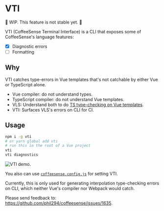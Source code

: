 # VTI

🚧 WIP. This feature is not stable yet. 🚧

VTI (CoffeeSense Terminal Interface) is a CLI that exposes some of CoffeeSense's language features:

- [x] Diagnostic errors
- [ ] Formatting

## Why

VTI catches type-errors in Vue templates that's not catchable by either Vue or TypeScript alone.

- Vue compiler: do not understand types.
- TypeScript compiler: do not understand Vue templates.
- VLS: Understand both to do [TS type-checking on Vue templates](https://vuejs.github.io/coffeesense/guide/interpolation.html).
- VTI: Surfaces VLS's errors on CLI for CI.

## Usage

```bash
npm i -g vti
# or yarn global add vti
# run this in the root of a Vue project
vti
vti diagnostics
```

![VTI demo](https://user-images.githubusercontent.com/4033249/72225084-911ef580-3581-11ea-9943-e7165126ace9.gif).

You also can use [`coffeesense.config.js`](/reference/) for setting VTI.

Currently, this is only used for generating interpolation type-checking errors on CLI, which
neither Vue's compiler nor Webpack would catch.

Please send feedback to: https://github.com/phil294/coffeesense/issues/1635.
